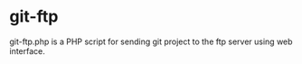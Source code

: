 git-ftp
=======

git-ftp.php is a PHP script for sending git project to the ftp server using web interface.
